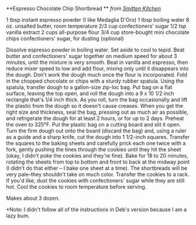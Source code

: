 **Espresso Chocolate Chip Shortbread       ** _from_ [_Smitten Kitchen_](http://smittenkitchen.com/2007/12/espresso-chocolate-shortbread-cookies/)

1 tbsp instant espresso powder (I like Medaglia D'Oro)
1 tbsp boiling water
8 oz. unsalted butter, room temperature
2/3 cup confectioners' sugar
1/2 tsp vanilla extract
2 cups all-purpose flour
3/4 cup store-bought mini chocolate chips
confectioners' sugar, for dusting (optional)

Dissolve espresso powder in boiling water. Set aside to cool to tepid. Beat butter and confectioners' sugar together on medium speed for about 3 minutes, until the mixture is very smooth. Beat in vanilla and espresso, then reduce mixer speed to low and add flour, mixing only until it disappears into the dough. Don't work the dough much once the flour is incorporated. Fold in the chopped chocolate or chips with a sturdy rubber spatula. Using the spatula, transfer dough to a gallon-size zip-loc bag. Put bag on a flat surface, leaving the top open, and roll the dough into a 9 x 10 1/2 inch rectangle that's 1/4 inch thick. As you roll, turn the bag occasionally and lift the plastic from the dough so it doesn't cause creases. When you get the right size and thickness, seal the bag, pressing out as much air as possible, and refrigerate the dough for at least 2 hours, or for up to 2 days. Preheat the oven to 325°F. Put the plastic bag on a cutting board and slit it open. Turn the firm dough out onto the board (discard the bag) and, using a ruler as a guide and a sharp knife, cut the dough into 1 1/2-inch squares. Transfer the squares to the baking sheets and carefully prick each one twice with a fork, gently pushing the tines through the cookies until they hit the sheet (okay, I didn't poke the cookies and they're fine). Bake for 18 to 20 minutes, rotating the sheets from top to bottom and front to back at the midway point (I didn't do that either – I bake one sheet at a time). The shortbreads will be very pale–they shouldn't take on much color. Transfer the cookies to a rack. If you'd like, dust the cookies with confectioners' sugar while they are still hot. Cool the cookies to room temperature before serving.

Makes about 3 dozen.

\*Note: I didn't follow all of the instructions in Deb's version because I am a lazy bum.